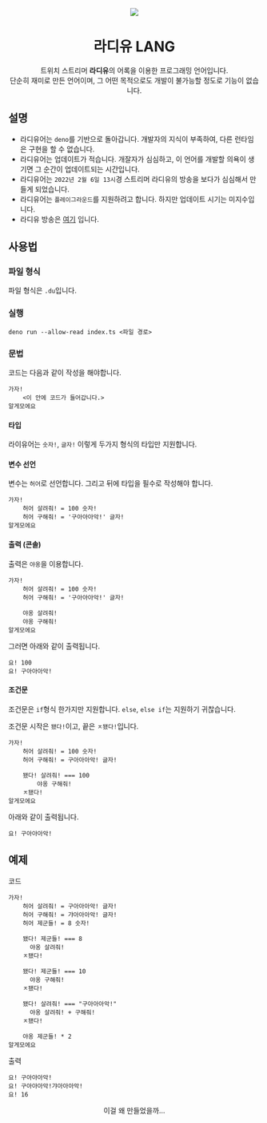<p align="center">
    <img src="https://w.namu.la/s/ad9c8d3717c499539b97476d2ef0460dad01707f278b44584b9f2ed23d80a7e1eed6114797fd6aa4e0fa798b15d4b3a317d8fd1e7faf3817a678e6e8f4cf2e24513ddefdecbc79734f46471a3af5268c" />
</p>

<h1 align="center">라디유 LANG</h1>

<p align="center">
    트위치 스트리머 <b>라디유</b>의 어록을 이용한 프로그래밍 언어입니다. <br />
    단순히 재미로 만든 언어이며, 그 어떤 목적으로도 개발이 불가능할 정도로 기능이 없습니다.
</p>

<h2>설명</h2>

- 라디유어는 `deno`를 기반으로 돌아갑니다. 개발자의 지식이 부족하여, 다른 런타임은 구현을 할 수 없습니다.
- 라디유어는 업데이트가 적습니다. 개잘자가 심심하고, 이 언어를 개발할 의욕이 생기면 그 순간이 업데이트되는 시간입니다.
- 라디유어는 `2022년 2월 6일 13시`경 스트리머 라디유의 방송을 보다가 심심해서 만들게 되었습니다.
- 라디유어는 `플레이그라운드`를 지원하려고 합니다. 하지만 업데이트 시기는 미지수입니다. 
- 라디유 방송은 [여기](https://www.twitch.tv/radiyu) 입니다.

<h2>사용법</h2>

<h3>파일 형식</h3>

파일 형식은 `.du`입니다.

<h3>실행</h3>

`deno run --allow-read index.ts <파일 경로>`

<h3>문법</h3>

코드는 다음과 같이 작성을 해야합니다.

```du
가자!
    <이 안에 코드가 들어갑니다.>
알게모에요
```

<h4>타입</h4>

라이유어는 `숫자!`, `글자!` 이렇게 두가지 형식의 타입만 지원합니다.

<h4>변수 선언</h4>

변수는 `허어`로 선언합니다. 그리고 뒤에 타입을 필수로 작성해야 합니다.

```du
가자!
    허어 살려줘! = 100 숫자!
    허어 구해줘! = '구아아아악!' 글자!
알게모에요
```

<h4>출력 (콘솔)</h4>

출력은 `야옹`을 이용합니다.

```du
가자!
    허어 살려줘! = 100 숫자!
    허어 구해줘! = '구아아아악!' 글자!
    
    야옹 살려줘!
    야옹 구해줘!
알게모에요
```

그러면 아래와 같이 출력됩니다.

```text
요! 100
요! 구아아아악!
```

<h4>조건문</h4>

조건문은 `if`형식 한가지만 지원합니다. `else`, `else if`는 지원하기 귀찮습니다.

조건문 시작은 `됐다!`이고, 끝은 `ㅈ됐다!`입니다.

```du
가자!
    허어 살려줘! = 100 숫자!
    허어 구해줘! = 구아아아악! 글자!
    
    됐다! 살려줘! === 100
        야옹 구해줘!
    ㅈ됐다!
알게모에요
```

아래와 같이 출력됩니다.

```text
요! 구아아아악!
```

<h2>예제</h2>

코드
```du
가자!
    허어 살려줘! = 구아아아악! 글자!
    허어 구해줘! = 갸아아아악! 글자!
    허어 제군들! = 8 숫자!

    됐다! 제군들! === 8
      야옹 살려줘!
    ㅈ됐다!

    됐다! 제군들! === 10
      야옹 구해줘!
    ㅈ됐다!

    됐다! 살려줘! === "구아아아악!"
      야옹 살려줘! + 구해줘!
    ㅈ됐다!

    야옹 제군들! * 2
알게모에요
```

출력
```text
요! 구아아아악!
요! 구아아아악!갸아아아악!
요! 16
```

<p align="center">
    이걸 왜 만들었을까...
</p>
